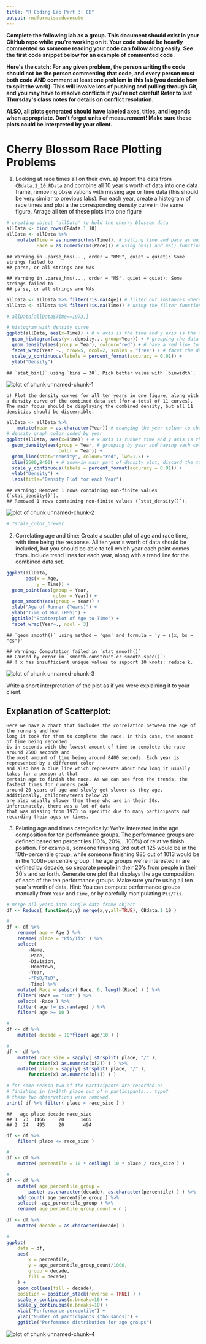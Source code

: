 ```yaml
---
title: "R Coding Lab Part 3: CB"
output: rmdformats::downcute
---
```




**Complete the following lab as a group. This document should exist in your GitHub repo while you're working on it. Your code should be heavily commented so someone reading your code can follow along easily. See the first code snippet below for an example of commented code.**

**Here's the catch: For any given problem, the person writing the code should not be the person commenting that code, and every person must both code AND comment at least one problem in this lab (you decide how to split the work). This will involve lots of pushing and pulling through Git, and you may have to resolve conflicts if you're not careful! Refer to last Thursday's class notes for details on conflict resolution.**

**ALSO, all plots generated should have labeled axes, titles, and legends when appropriate. Don't forget units of measurement! Make sure these plots could be interpreted by your client.**



# Cherry Blossom Race Plotting Problems

1) Looking at race times all on their own.
    a) Import the data from `CBdata.1_10.RData` and combine all 10 year's worth of data into one data frame, removing observations with missing age or time data (this should be very similar to previous labs). For each year, create a histogram of race times and plot a the corresponding density curve in the same figure. Arrage all ten of these plots into one figure


```r
# creating object 'allData' to hold the cherry blossom data
allData <- bind_rows(CBdata.1_10)
allData <- allData %>%
    mutate(Time = as.numeric(hms(Time)), # setting time and pace as numeric values,
           Pace = as.numeric(ms(Pace))) # using hms() and ms() functions to format them
```

```
## Warning in .parse_hms(..., order = "HMS", quiet = quiet): Some strings failed to
## parse, or all strings are NAs
```

```
## Warning in .parse_hms(..., order = "MS", quiet = quiet): Some strings failed to
## parse, or all strings are NAs
```

```r
allData <- allData %>% filter(!is.na(Age)) # filter out instances where age or time is not entered
allData <- allData %>% filter(!is.na(Time)) # using the filter function

# allData[allData$Time==1973,]

# histogram with density curve
ggplot(allData, aes(x=Time)) + # x axis is the time and y axis is the density of people within that time
  geom_histogram(aes(y=..density.., group=Year)) + # grouping the data by year
  geom_density(aes(group = Year), colour="red") + # have a red line to represent the density curve
  facet_wrap(Year ~., nrow=5, ncol=2, scales = "free") + # facet the data by year
  scale_y_continuous(labels = percent_format(accuracy = 0.01)) +
  ylab("Density")
```

```
## `stat_bin()` using `bins = 30`. Pick better value with `binwidth`.
```

![plot of chunk unnamed-chunk-1](figure/unnamed-chunk-1-1.png)

    b) Plot the density curves for all ten years in one figure, along with a density curve of the combined data set (for a total of 11 curves). The main focus should be displaying the combined density, but all 11 densities should be discernible.


```r
allData <- allData %>%
    mutate(Year = as.character(Year)) # changing the year column to characters
# density graph color coded by year
ggplot(allData, aes(x=Time)) + # x axis is runner time and y axis is the density % of that time
  geom_density(aes(group = Year, # grouping by year and having each color of the line represented by year
                   color = Year)) +
  geom_line(stat="density", colour="red", lwd=1.5) +
  xlim(2500,8400) + # zoom-in main part of density plot, discard the tail. 8400 seconds = 2 hours 20 minutes
  scale_y_continuous(labels = percent_format(accuracy = 0.01)) +
  ylab("Density") +
  labs(title="Density Plot for each Year")
```

```
## Warning: Removed 1 rows containing non-finite values (`stat_density()`).
## Removed 1 rows containing non-finite values (`stat_density()`).
```

![plot of chunk unnamed-chunk-2](figure/unnamed-chunk-2-1.png)

```r
# ?scale_color_brewer
```



2) Correlating age and time: Create a scatter plot of age and race time, with time being the response. All ten year's worth of data should be included, but you should be able to tell which year each point comes from. Include trend lines for each year, along with a trend line for the combined data set.

```r
ggplot(allData,
       aes(x = Age,
           y = Time)) +
  geom_point(aes(group = Year,
                 color = Year)) +
  geom_smooth(aes(group = Year)) +
  xlab("Age of Runner (Years)") +
  ylab("Time of Run (HMS)") +
  ggtitle("Scatterplot of Age to Time") +
  facet_wrap(Year~., ncol = 3)
```

```
## `geom_smooth()` using method = 'gam' and formula = 'y ~ s(x, bs = "cs")'
```

```
## Warning: Computation failed in `stat_smooth()`
## Caused by error in `smooth.construct.cr.smooth.spec()`:
## ! x has insufficient unique values to support 10 knots: reduce k.
```

![plot of chunk unnamed-chunk-3](figure/unnamed-chunk-3-1.png)

Write a short interpretation of the plot as if you were explaining it to your client.

## Explanation of Scatterplot:
```
Here we have a chart that includes the correlation between the age of the runners and how
long it took for them to complete the race. In this case, the amount of time being recorded
is in seconds with the lowest amount of time to complete the race around 2500 seconds and
the most amount of time being around 8400 seconds. Each year is represented by a different color
and also has a blue line which represents about how long it usually takes for a person at that
certain age to finish the race. As we can see from the trends, the fastest times for runners peak
around 20 years of age and slowly get slower as they age. Additionally, children/teens below 20
are also usually slower than those who are in their 20s. Unfortunately, there was a lot of data
that was missing from 1973 in specific due to many participants not recording their ages or times.
```


3) Relating age and times categorically:
We're interested in the age composition for ten performance groups. The performance groups are defined based ten percentiles (10%, 20%,...100%) of relative finish position. For example, someone finishing 3rd out of 125 would be in the 10th-percentile group, while someone finishing 985 out of 1013 would be in the 100th-percentile group.
The age groups we're interested in are defined by decade, so separate people in their 20's from people in their 30's and so forth.
Generate one plot that displays the age composition of each of the ten performance groups. Make sure you're using all ten year's worth of data.
Hint: You can compute performance groups manually from `Year` and `Time`, or by carefully manipulating `Pis/Tis`.


```r
# merge all years into single data frame object
df <- Reduce( function(x,y) merge(x,y,all=TRUE), CBdata.1_10 )

#
df <- df %>%
    rename( age = Age ) %>%
    rename( place = "PiS/TiS" ) %>%
    select(
        -Name,
        -Pace,
        -Division,
        -Hometown,
        -Year,
        -"PiD/TiD",
        -Time) %>%
    mutate( Race = substr( Race, 6, length(Race) ) ) %>%
    filter( Race == "10M" ) %>%
    select( -Race ) %>%
    filter( age != is.nan(age) ) %>%
    filter( age >= 10 )

#
df <- df %>%
    mutate( decade = 10*floor( age/10 ) )

#
df <- df %>%
    mutate( race_size = sapply( strsplit( place, "/" ),
        function(x) as.numeric(x[2]) ) ) %>%
    mutate( place = sapply( strsplit( place, "/" ),
        function(x) as.numeric(x[1]) ) )

# for some reason two of the participants are recorded as
# finishing in (n+1)th place out of n participants... typo?
# these two observations were removed.
print( df %>% filter( place > race_size ) )
```

```
##   age place decade race_size
## 1  73  1466     70      1465
## 2  24   495     20       494
```

```r
df <- df %>%
    filter( place <= race_size )

#
df <- df %>%
    mutate( percentile = 10 * ceiling( 10 * place / race_size ) )

#
df <- df %>%
    mutate( age_percentile_group =
        paste( as.character(decade), as.character(percentile) ) ) %>%
    add_count( age_percentile_group ) %>%
    select( -age_percentile_group ) %>%
    rename( age_percentile_group_count = n )

df <- df %>%
    mutate( decade = as.character(decade) )

#
ggplot(
    data = df,
    aes(
        x = percentile,
        y = age_percentile_group_count/1000,
        group = decade,
        fill = decade)
    ) +
    geom_col(aes(fill = decade),
    position = position_stack(reverse = TRUE) ) +
    scale_x_continuous(n.breaks=10) +
    scale_y_continuous(n.breaks=10) +
    xlab("Performance percentile") +
    ylab("Number of participants (thousands)") +
    ggtitle("Perfomance distribution for age groups")
```

![plot of chunk unnamed-chunk-4](figure/unnamed-chunk-4-1.png)
